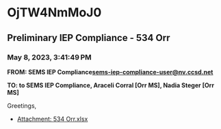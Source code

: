 # OjTW4NmMoJ0
## Preliminary IEP Compliance - 534 Orr
### May 8, 2023, 3:41:49 PM
**FROM: SEMS IEP Compliance<sems-iep-compliance-user@nv.ccsd.net>**

**TO: to SEMS IEP Compliance, Araceli Corral [Orr MS], Nadia Steger [Orr MS]**


Greetings, 





* [Attachment: 534 Orr.xlsx](OjTW4NmMoJ0-attachment-1.xlsx)
